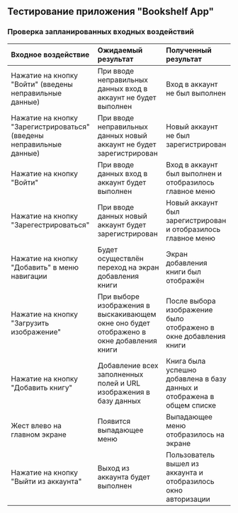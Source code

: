 ## Тестирование приложения "Bookshelf App"

### Проверка запланированных входных воздействий

| Входное воздействие | Ожидаемый результат | Полученный результат |
|:---|:---|:---|
| Нажатие на кнопку "Войти" (введены неправильные данные) | При вводе неправильных данных вход в аккаунт не будет выполнен | Вход в аккаунт не был выполнен |
| Нажатие на кнопку "Зарегистрироваться" (введены неправильные данные) | При вводе неправильных данных новый аккаунт не будет зарегистрирован | Новый аккаунт не был зарегистрирован |
| Нажатие на кнопку "Войти" | При вводе данных вход в аккаунт будет выполнен | Вход в аккаунт был выполнен и отобразилось главное меню | 
| Нажатие на кнопку "Зарегестрироваться" | При вводе данных новый аккаунт будет зарегистрирован | Новый аккаунт был зарегистрирован и отобразилось главное меню |
| Нажатие на кнопку "Добавить" в меню навигации | Будет осуществлён переход на экран добавления книги | Экран добавления книги был отображён |
| Нажатие на кнопку "Загрузить изображение" | При выборе изображения в выскакивающем окне оно будет отображено в окне добавления книги | После выбора изображение было отображено в окне добавления книги |
| Нажатие на кнопку "Добавить книгу" | Добавление всех заполненных полей и URL изображения в базу данных | Книга была успешно добавлена в базу данных и отображена в общем списке |
| Жест влево на главном экране | Появится выпадающее меню | Выпадающее меню отобразилось на экране |
| Нажатие на кнопку "Выйти из аккаунта" | Выход из аккаунта будет выполнен | Пользователь вышел из аккаунта и отобразилось окно авторизации |
